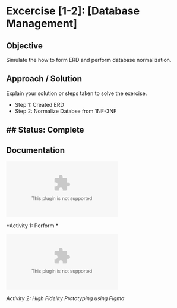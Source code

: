 # Excercise [1-2]: [Database Management]

## Objective
Simulate the how to form ERD and perform database normalization.

## Approach / Solution
Explain your solution or steps taken to solve the exercise.
- Step 1: Created ERD 
- Step 2: Normalize Databse from 1NF-3NF

## ## Status: Complete

## Documentation
![ERD](Activity1-ERD.xlsx)

*Activity 1: Perform *

![Normalization](Activity2-Normalization.xlsx)

*Activity 2: High Fidelity Prototyping using Figma*